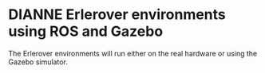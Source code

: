 # DIANNE Erlerover environments using ROS and Gazebo

The Erlerover environments will run either on the real hardware or using the Gazebo simulator.
 






